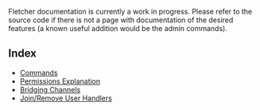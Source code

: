Fletcher documentation is currently a work in progress. Please refer to the source code if there is not a page with documentation of the desired features (a known useful addition would be the admin commands).
## Index
- [Commands](commands.md)
- [Permissions Explanation](permissions.md)
- [Bridging Channels](bridge.md)
- [Join/Remove User Handlers](join-behavior.md)
